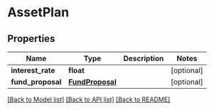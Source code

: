 # AssetPlan

## Properties
Name | Type | Description | Notes
------------ | ------------- | ------------- | -------------
**interest_rate** | **float** |  | [optional] 
**fund_proposal** | [**FundProposal**](FundProposal.md) |  | [optional] 

[[Back to Model list]](../README.md#documentation-for-models) [[Back to API list]](../README.md#documentation-for-api-endpoints) [[Back to README]](../README.md)

